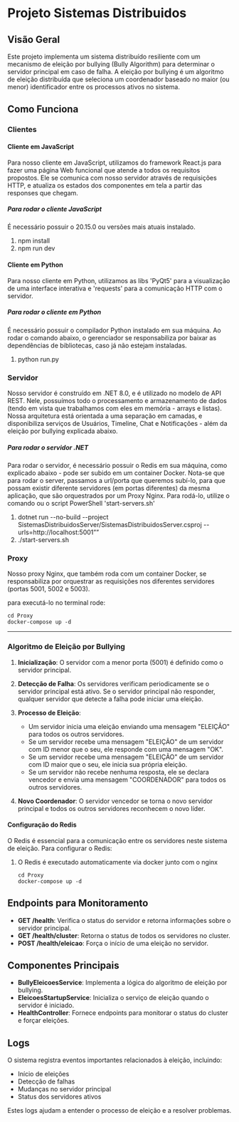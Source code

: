 # Projeto Sistemas Distribuidos

## Visão Geral

Este projeto implementa um sistema distribuído resiliente com um mecanismo de eleição por bullying (Bully Algorithm) para determinar o servidor principal em caso de falha. A eleição por bullying é um algoritmo de eleição distribuída que seleciona um coordenador baseado no maior (ou menor) identificador entre os processos ativos no sistema.

## Como Funciona

### Clientes

#### Cliente em JavaScript
Para nosso cliente em JavaScript, utilizamos do framework React.js para fazer uma página Web funcional que atende a todos os requisitos propostos. Ele se comunica com nosso servidor através de requisições HTTP, e atualiza os estados dos componentes em tela a partir das responses que chegam.

##### Para rodar o cliente JavaScript
É necessário possuir o 20.15.0 ou versões mais atuais instalado.
1. npm install
2. npm run dev

#### Cliente em Python
Para nosso cliente em Python, utilizamos as libs 'PyQt5' para a visualização de uma interface interativa e 'requests' para a comunicação HTTP com o servidor.

##### Para rodar o cliente em Python
É necessário possuir o compilador Python instalado em sua máquina. Ao rodar o comando abaixo, o gerenciador se responsabiliza por baixar as dependências de bibliotecas, caso já não estejam instaladas.
1. python run.py

### Servidor
Nosso servidor é construído em .NET 8.0, e é utilizado no modelo de API REST. Nele, possuímos todo o processamento e armazenamento de dados (tendo em vista que trabalhamos com eles em memória - arrays e listas). Nossa arquitetura está orientada a uma separação em camadas, e disponibiliza serviços de Usuários, Timeline, Chat e Notificações - além da eleição por bullying explicada abaixo.

##### Para rodar o servidor .NET
Para rodar o servidor, é necessário possuir o Redis em sua máquina, como explicado abaixo - pode ser subido em um container Docker. Nota-se que para rodar o server, passamos a url/porta que queremos subí-lo, para que possam existir diferente servidores (em portas diferentes) da mesma aplicação, que são orquestrados por um Proxy Nginx. Para rodá-lo, utilize o comando ou o script PowerShell 'start-servers.sh'
1. dotnet run --no-build --project SistemasDistribuidosServer/SistemasDistribuidosServer.csproj --urls=http://localhost:5001””
2. ./start-servers.sh

### Proxy
Nosso proxy Nginx, que também roda com um container Docker, se responsabiliza por orquestrar as requisições nos diferentes servidores (portas 5001, 5002 e 5003).

para executá-lo no terminal rode:

```
cd Proxy
docker-compose up -d
```

--------------------------------------------------------------------------------------------

### Algoritmo de Eleição por Bullying

1. **Inicialização**: O servidor com a menor porta (5001) é definido como o servidor principal.

2. **Detecção de Falha**: Os servidores verificam periodicamente se o servidor principal está ativo. Se o servidor principal não responder, qualquer servidor que detecte a falha pode iniciar uma eleição.

3. **Processo de Eleição**:
   - Um servidor inicia uma eleição enviando uma mensagem "ELEIÇÃO" para todos os outros servidores.
   - Se um servidor recebe uma mensagem "ELEIÇÃO" de um servidor com ID menor que o seu, ele responde com uma mensagem "OK".
   - Se um servidor recebe uma mensagem "ELEIÇÃO" de um servidor com ID maior que o seu, ele inicia sua própria eleição.
   - Se um servidor não recebe nenhuma resposta, ele se declara vencedor e envia uma mensagem "COORDENADOR" para todos os outros servidores.

4. **Novo Coordenador**: O servidor vencedor se torna o novo servidor principal e todos os outros servidores reconhecem o novo líder.


#### Configuração do Redis

O Redis é essencial para a comunicação entre os servidores neste sistema de eleição. Para configurar o Redis:

1. O Redis é executado automaticamente via docker junto com o nginx

   ```
   cd Proxy
   docker-compose up -d
   ```


## Endpoints para Monitoramento

- **GET /health**: Verifica o status do servidor e retorna informações sobre o servidor principal.
- **GET /health/cluster**: Retorna o status de todos os servidores no cluster.
- **POST /health/eleicao**: Força o início de uma eleição no servidor.

## Componentes Principais

- **BullyEleicoesService**: Implementa a lógica do algoritmo de eleição por bullying.
- **EleicoesStartupService**: Inicializa o serviço de eleição quando o servidor é iniciado.
- **HealthController**: Fornece endpoints para monitorar o status do cluster e forçar eleições.

## Logs

O sistema registra eventos importantes relacionados à eleição, incluindo:
- Início de eleições
- Detecção de falhas
- Mudanças no servidor principal
- Status dos servidores ativos

Estes logs ajudam a entender o processo de eleição e a resolver problemas.

